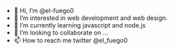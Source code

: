 - 👋 Hi, I’m @el-fuego0
- 👀 I’m interested in web development and web design.
- 🌱 I’m currently learning javascript and node.js
- 💞️ I’m looking to collaborate on ...
- 📫 How to reach me twitter @el_fuego0

<!---
el-fuego0/el-fuego0 is a ✨ special ✨ repository because its `README.md` (this file) appears on your GitHub profile.
You can click the Preview link to take a look at your changes.
--->
